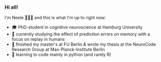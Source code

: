 ### Hi all! 
I'm Neele 👩🏻‍💻 and this is what I'm up to right now:

- 🎓 PhD-student in cognitive neuroscience at Hamburg University
- 📍 currently studying the effect of prediction errors on memory with a focus on replay in humans
- 🧠 finished my master's at FU Berlin & wrote my thesis at the NeuroCode Research Group at Max-Planck-Institute Berlin
- 🌱 learning to code mainly in python (and rarely R)
